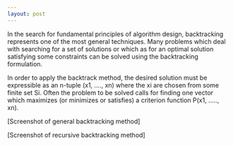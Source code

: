 ```yaml
---
layout: post
---
```


In the search for fundamental principles of algorithm design, backtracking represents one of the most general techniques. Many problems which deal with searching for a set of solutions or which as for an optimal solution satisfying some constraints can be solved using the backtracking formulation. 

In order to apply the backtrack method, the desired solution must be expressible as an n-tuple (x1, ...., xn) where the xi are chosen from some finite set Si. Often the problem to be solved calls for finding one vector which maximizes (or minimizes or satisfies) a criterion function P(x1, ....., xn). 

[Screenshot of general backtracking method]

[Screenshot of recursive backtracking method]
